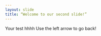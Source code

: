 ```yaml
---
layout: slide
title: “Welcome to our second slide!”
---
```

Your test hhhh
Use the left arrow to go back!
